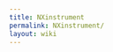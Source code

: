 ```yaml
---
title: NXinstrument
permalink: NXinstrument/
layout: wiki
---
```


<nxformat file="NXinstrument.xml"></nxformat>

